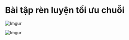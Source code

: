 # Bài tập rèn luyện tối ưu chuỗi

![Imgur](https://i.imgur.com/BVLLIdu.png)  

![Imgur](https://i.imgur.com/ZhM39tJ.png)